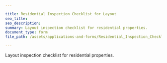 ```yaml
---

title: Residential Inspection Checklist for Layout
seo_title:
seo_description:
summary: Layout inspection checklist for residential properties.
document_type: form
file_path: /assets/applications-and-forms/Residential_Inspection_Checklist_Layout.pdf

---
```

Layout inspection checklist for residential properties.
